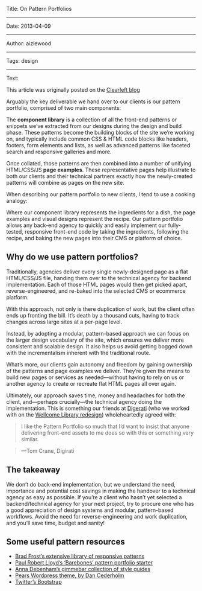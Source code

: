 Title: On Pattern Portfolios

----

Date: 2013-04-09

----

Author: aizlewood

----

Tags: design

----

Text: 

This article was originally posted on the [Clearleft blog](http://clearleft.com/thinks/118)

Arguably the key deliverable we hand over to our clients is our pattern portfolio, comprised of two main components:

The **component library** is a collection of all the front-end patterns or snippets we’ve extracted from our designs during the design and build phase. These patterns become the building blocks of the site we’re working on, and typically include common CSS & HTML code blocks like headers, footers, form elements and lists, as well as advanced patterns like faceted search and responsive galleries and more.

Once collated, those patterns are then combined into a number of unifying HTML/CSS/JS **page examples**. These representative pages help illustrate to both our clients and their technical partners exactly how the newly-created patterns will combine as pages on the new site.

When describing our pattern portfolio to new clients, I tend to use a cooking analogy:

Where our component library represents the ingredients for a dish, the page examples and visual designs represent the recipe. Our pattern portfolio allows any back-end agency to quickly and easily implement our fully-tested, responsive front-end code by taking the ingredients, following the recipe, and baking the new pages into their CMS or platform of choice.

## Why do we use pattern portfolios?
Traditionally, agencies deliver every single newly-designed page as a flat HTML/CSS/JS file, handing them over to the technical agency for backend implementation. Each of those HTML pages would then get picked apart, reverse-engineered, and re-baked into the selected CMS or ecommerce platform.

With this approach, not only is there duplication of work, but the client often ends up fronting the bill. It’s death by a thousand cuts, having to track changes across large sites at a per-page level.

Instead, by adopting a modular, pattern-based approach we can focus on the larger design vocabulary of the site, which ensures we deliver more consistent and scalable design. It also helps us avoid getting bogged down with the incrementalism inherent with the traditional route.

What’s more, our clients gain autonomy and freedom by gaining ownership of the patterns and page examples we deliver. They’re given the means to build new pages or services as needed—without having to rely on us or another agency to create or recreate flat HTML pages all over again.

Ultimately, our approach saves time, money and headaches for both the client, and—perhaps crucially—the technical agency doing the implementation. This is something our friends at [Digerati](http://www.digirati.co.uk/) (who we worked with on the [Wellcome Library redesign](http://wellcomelibrary.org/)) wholeheartedly agreed with:

> I like the Pattern Portfolio so much that I’d want to insist that anyone delivering front-end assets to me does so with this or something very similar.

> —Tom Crane, Digirati

## The takeaway
We don’t do back-end implementation, but we understand the need, importance and potential cost savings in making the handover to a technical agency as easy as possible. If you’re a client who hasn’t yet selected a backend/technical agency for your next project, try to procure one who has a good appreciation of design systems and modular, pattern-based workflows. Avoid the need for reverse-engineering and work duplication, and you’ll save time, budget and sanity!

## Some useful pattern resources
* [Brad Frost’s extensive library of responsive patterns](http://bradfrost.github.io/this-is-responsive/patterns.html)
* [Paul Robert Lloyd’s ‘Barebones’ pattern portfolio starter](http://barebones.paulrobertlloyd.com/)
* [Anna Debenham’s gimmebar collection of style guides](https://gimmebar.com/loves/maban/collection/front-end-styleguides)
* [Pears Wordpress theme, by Dan Cederholm](http://pea.rs/)
* [Twitter’s Bootstrap](http://twitter.github.com/bootstrap/)